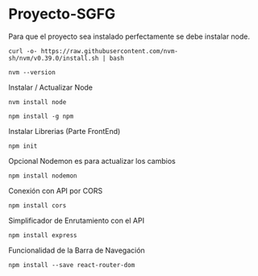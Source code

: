# Proyecto-SGFG
Para que el proyecto sea instalado perfectamente se debe instalar node.

    curl -o- https://raw.githubusercontent.com/nvm-sh/nvm/v0.39.0/install.sh | bash

    nvm --version
    
Instalar / Actualizar Node 

    nvm install node
    
    npm install -g npm 


Instalar Librerias (Parte FrontEnd)

    npm init 

Opcional Nodemon es para actualizar los cambios
    
    npm install nodemon
    
Conexión con API por CORS

    npm install cors
Simplificador de Enrutamiento con el API

    npm install express
Funcionalidad de la Barra de Navegación

    npm install --save react-router-dom



